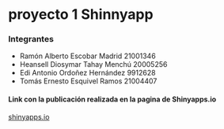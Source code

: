 # proyecto 1 Shinnyapp

### Integrantes
* Ramón Alberto Escobar Madrid 21001346
* Heansell Diosymar Tahay Menchú 20005256
* Edi Antonio Ordoñez Hernández 9912628
* Tomás Ernesto Esquivel Ramos 21004407

#### **Link con la publicación realizada en la pagina de Shinyapps.io** 

[shinyapps.io](https://tesquivel.shinyapps.io/Proyecto_Shiny/)

